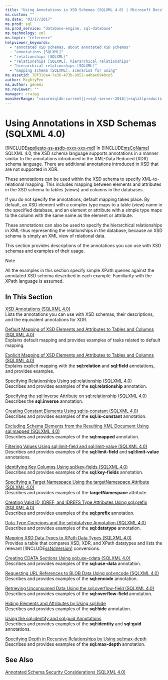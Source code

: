 ```yaml
---
title: "Using Annotations in XSD Schemas (SQLXML 4.0) | Microsoft Docs"
ms.custom: ""
ms.date: "03/17/2017"
ms.prod: sql
ms.prod_service: "database-engine, sql-database"
ms.technology: xml
ms.topic: "reference"
helpviewer_keywords: 
  - "annotated XSD schemas, about annotated XSD schemas"
  - "annotations [SQLXML]"
  - "relationships [SQLXML]"
  - "relationships [SQLXML], hierarchical relationships"
  - "hierarchical relationships [SQLXML]"
  - "mapping schema [SQLXML], scenarios for using"
ms.assetid: 78f318a4-7a36-473b-9852-a4bae6940ce5
author: MightyPen
ms.author: genemi
ms.reviewer: ""
manager: craigg
monikerRange: "=azuresqldb-current||>=sql-server-2016||=sqlallproducts-allversions||>=sql-server-linux-2017||=azuresqldb-mi-current"
---
```

# Using Annotations in XSD Schemas (SQLXML 4.0)
[!INCLUDE[appliesto-ss-asdb-xxxx-xxx-md](../../includes/appliesto-ss-asdb-xxxx-xxx-md.md)]
  In [!INCLUDE[msCoName](../../includes/msconame-md.md)] SQLXML 4.0, the XSD schema language supports annotations in a manner similar to the annotations introduced in the XML-Data Reduced (XDR) schema language. There are additional annotations introduced in XSD that are not supported in XDR.  
  
 These annotations can be used within the XSD schema to specify XML-to-relational mapping. This includes mapping between elements and attributes in the XSD schema to tables (views) and columns in the databases.  
  
 If you do not specify the annotations, default mapping takes place. By default, an XSD element with a complex type maps to a table (view) name in the specified database, and an element or attribute with a simple type maps to the column with the same name as the element or attribute.  
  
 These annotations can also be used to specify the hierarchical relationships in XML-thus representing the relationships in the database, because an XSD schema is simply an XML view of relational data.  
  
 This section provides descriptions of the annotations you can use with XSD schemas and examples of their usage.  
  
> [!NOTE]  
>  All the examples in this section specify simple XPath queries against the annotated XSD schema described in each example. Familiarity with the XPath language is assumed.  
  
## In This Section  
 [XSD Annotations &#40;SQLXML 4.0&#41;](../../relational-databases/sqlxml-annotated-xsd-schemas-using/xsd-annotations-sqlxml-4-0.md)  
 Lists the annotations you can use with XSD schemas, their descriptions, and the equivalent annotations for XDR.  
  
 [Default Mapping of XSD Elements and Attributes to Tables and Columns &#40;SQLXML 4.0&#41;](../../relational-databases/sqlxml-annotated-xsd-schemas-using/default-mapping-of-xsd-elements-and-attributes-to-tables-and-columns-sqlxml-4-0.md)  
 Explains default mapping and provides examples of tasks related to default mapping.  
  
 [Explicit Mapping of XSD Elements and Attributes to Tables and Columns &#40;SQLXML 4.0&#41;](../../relational-databases/sqlxml-annotated-xsd-schemas-using/explicit-mapping-xsd-elements-and-attributes-to-tables-and-columns.md)  
 Explains explicit mapping with the **sql:relation** and **sql:field** annotations, and provides examples.  
  
 [Specifying Relationships Using sql:relationship &#40;SQLXML 4.0&#41;](../../relational-databases/sqlxml-annotated-xsd-schemas-using/specifying-relationships-using-sql-relationship-sqlxml-4-0.md)  
 Describes and provides examples of the **sql:relationship** annotation.  
  
 [Specifying the sql:inverse Attribute on sql:relationship &#40;SQLXML 4.0&#41;](../../relational-databases/sqlxml-annotated-xsd-schemas-using/specifying-the-sql-inverse-attribute-on-sql-relationship-sqlxml-4-0.md)  
 Describes the **sql:inverse** annotation.  
  
 [Creating Constant Elements Using sql:is-constant &#40;SQLXML 4.0&#41;](../../relational-databases/sqlxml-annotated-xsd-schemas-using/creating-constant-elements-using-sql-is-constant-sqlxml-4-0.md)  
 Describes and provides examples of the **sql:is-constant** annotation.  
  
 [Excluding Schema Elements from the Resulting XML Document Using sql:mapped &#40;SQLXML 4.0&#41;](../../relational-databases/sqlxml-annotated-xsd-schemas-using/excluding-schema-elements-from-the-xml-document-using-sql-mapped.md)  
 Describes and provides examples of the **sql:mapped** annotation.  
  
 [Filtering Values Using sql:limit-field and sql:limit-value &#40;SQLXML 4.0&#41;](../../relational-databases/sqlxml-annotated-xsd-schemas-using/filtering-values-using-sql-limit-field-and-sql-limit-value-sqlxml-4-0.md)  
 Describes and provides examples of the **sql:limit-field** and **sql:limit-value** annotations.  
  
 [Identifying Key Columns Using sql:key-fields &#40;SQLXML 4.0&#41;](../../relational-databases/sqlxml-annotated-xsd-schemas-using/identifying-key-columns-using-sql-key-fields-sqlxml-4-0.md)  
 Describes and provides examples of the **sql:key-fields** annotation.  
  
 [Specifying a Target Namespace Using the targetNamespace Attribute &#40;SQLXML 4.0&#41;](../../relational-databases/sqlxml-annotated-xsd-schemas-using/specifying-a-target-namespace-using-the-targetnamespace-attribute-sqlxml-4-0.md)  
 Describes and provides examples of the **targetNamespace** attribute.  
  
 [Creating Valid ID, IDREF, and IDREFS Type Attributes Using sql:prefix &#40;SQLXML 4.0&#41;](../../relational-databases/sqlxml-annotated-xsd-schemas-using/creating-valid-id-idref-and-idrefs-type-attributes-using-sql-prefix-sqlxml-4-0.md)  
 Describes and provides examples of the **sql:prefix** annotation.  
  
 [Data Type Coercions and the sql:datatype Annotation &#40;SQLXML 4.0&#41;](../../relational-databases/sqlxml-annotated-xsd-schemas-using/data-type-coercions-and-the-sql-datatype-annotation-sqlxml-4-0.md)  
 Describes and provides examples of the **sql:datatype** annotation.  
  
 [Mapping XSD Data Types to XPath Data Types &#40;SQLXML 4.0&#41;](../../relational-databases/sqlxml-annotated-xsd-schemas-using/mapping-xsd-data-types-to-xpath-data-types-sqlxml-4-0.md)  
 Provides a table that compares XSD, XDR, and XPath datatypes and lists the relevant [!INCLUDE[ssNoVersion](../../includes/ssnoversion-md.md)] conversions.  
  
 [Creating CDATA Sections Using sql:use-cdata &#40;SQLXML 4.0&#41;](../../relational-databases/sqlxml-annotated-xsd-schemas-using/creating-cdata-sections-using-sql-use-cdata-sqlxml-4-0.md)  
 Describes and provides examples of the **sql:use-data** annotation.  
  
 [Requesting URL References to BLOB Data Using sql:encode &#40;SQLXML 4.0&#41;](../../relational-databases/sqlxml-annotated-xsd-schemas-using/requesting-url-references-to-blob-data-using-sql-encode-sqlxml-4-0.md)  
 Describes and provides examples of the **sql:encode** annotation.  
  
 [Retrieving Unconsumed Data Using the sql:overflow-field &#40;SQLXML 4.0&#41;](../../relational-databases/sqlxml-annotated-xsd-schemas-using/retrieving-unconsumed-data-using-the-sql-overflow-field-sqlxml-4-0.md)  
 Describes and provides examples of the **sql:overflow-field** annotation.  
  
 [Hiding Elements and Attributes by Using sql:hide](../../relational-databases/sqlxml-annotated-xsd-schemas-using/hiding-elements-and-attributes-by-using-sql-hide.md)  
 Describes and provides examples of the **sql:hide** annotation.  
  
 [Using the sql:identity and sql:guid Annotations](../../relational-databases/sqlxml-annotated-xsd-schemas-using/using-the-sql-identity-and-sql-guid-annotations.md)  
 Describes and provides examples of the **sql:identity** and **sql:guid** annotations.  
  
 [Specifying Depth in Recursive Relationships by Using sql:max-depth](../../relational-databases/sqlxml-annotated-xsd-schemas-using/specifying-depth-in-recursive-relationships-by-using-sql-max-depth.md)  
 Describes and provides examples of the **sql:max-depth** annotation.  
  
## See Also  
 [Annotated Schema Security Considerations &#40;SQLXML 4.0&#41;](../../relational-databases/sqlxml-annotated-xsd-schemas-xpath-queries/security/annotated-schema-security-considerations-sqlxml-4-0.md)  
  
  
